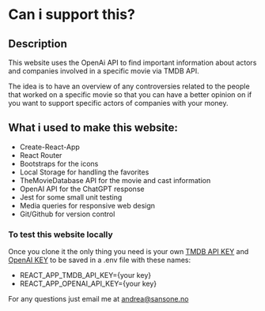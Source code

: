 # Can i support this?

## Description

This website uses the OpenAi API to find important information about actors and companies involved in a specific movie via TMDB API.

The idea is to have an overview of any controversies related to the people that worked on a specific movie so that you can have a better opinion on if you want to support specific actors of companies with your money.

## What i used to make this website:

- Create-React-App
- React Router
- Bootstraps for the icons
- Local Storage for handling the favorites
- TheMovieDatabase API for the movie and cast information
- OpenAI API for the ChatGPT response
- Jest for some small unit testing
- Media queries for responsive web design
- Git/Github for version control

### To test this website locally

Once you clone it the only thing you need is your own [TMDB API KEY](https://www.themoviedb.org/) and [OpenAI KEY](https://platform.openai.com/overview) to be saved in a .env file with these names:

- REACT_APP_TMDB_API_KEY={your key}
- REACT_APP_OPENAI_API_KEY={your key}

For any questions just email me at <andrea@sansone.no>
